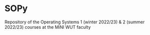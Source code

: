 # SOPy
Repository of the Operating Systems 1 (winter 2022/23) & 2 (summer 2022/23) courses at the MiNI WUT faculty
